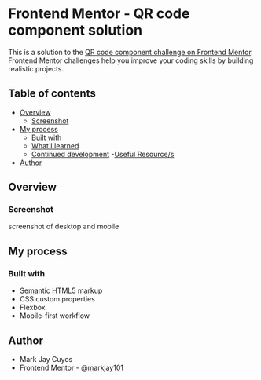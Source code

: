 # Frontend Mentor - QR code component solution

This is a solution to the [QR code component challenge on Frontend Mentor](https://www.frontendmentor.io/challenges/qr-code-component-iux_sIO_H). Frontend Mentor challenges help you improve your coding skills by building realistic projects. 

## Table of contents

- [Overview](#overview)
  - [Screenshot](#screenshot)
- [My process](#my-process)
  - [Built with](#built-with)
  - [What I learned](#what-i-learned)
  - [Continued development](#continued-development)
  -[Useful Resource/s](#useful-resources)
- [Author](#author)

## Overview

### Screenshot
screenshot of desktop and mobile

## My process

### Built with

- Semantic HTML5 markup
- CSS custom properties
- Flexbox
- Mobile-first workflow

## Author
 - Mark Jay Cuyos
- Frontend Mentor - [@markjay101](https://www.frontendmentor.io/profile/markjay101)
